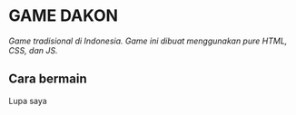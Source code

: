 # GAME DAKON

_Game tradisional di Indonesia. Game ini dibuat menggunakan pure HTML, CSS, dan JS._

## Cara bermain

Lupa saya